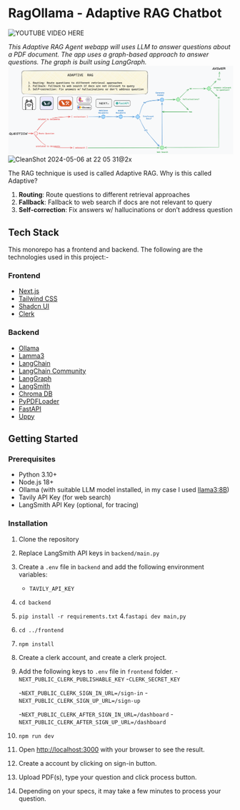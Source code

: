 # RagOllama - Adaptive RAG Chatbot
![YOUTUBE VIDEO HERE]()

_This Adaptive RAG Agent webapp will uses LLM to answer questions about a PDF document. The app uses a graph-based approach to answer questions. The graph is built using LangGraph._
![Rag Ollama Architecture](https://github.com/CantBeSubh/rag-ollama/blob/main/Rag%20Ollama.png?raw=true)
![CleanShot 2024-05-06 at 22 05 31@2x](https://github.com/CantBeSubh/rag-ollama/assets/83113185/bb5af511-5183-4dde-ac97-cbb43fef421d)

The RAG technique is used is called Adaptive RAG. Why is this called Adaptive?
1. **Routing**: Route questions to different retrieval approaches
2. **Fallback**:  Fallback to web search if docs are not relevant to query
3. **Self-correction**: Fix answers w/ hallucinations or don’t address question

## Tech Stack
This monorepo has a frontend and backend. The following are the technologies used in this project:-

### Frontend
- [Next.js](https://nextjs.org/)
- [Tailwind CSS](https://tailwindcss.com/)
- [Shadcn UI](https://www.shadcn.com/ui)
- [Clerk](https://clerk.dev/)

### Backend
- [Ollama](https://github.com/facebookresearch/llama)
- [Lamma3](https://github.com/facebookresearch/llama/tree/main/llama3)
- [LangChain](https://github.com/hwchase17/langchain)
- [LangChain Community](https://github.com/hwchase17/langchain/tree/main/community)
- [LangGraph](https://github.com/hwchase17/langchain/tree/main/community/langgraph)
- [LangSmith](https://github.com/hwchase17/langchain/tree/main/community/langsmith)
- [Chroma DB](https://www.trychroma.com/)
- [PyPDFLoader](https://github.com/pypdf/PyPDF2)
- [FastAPI](https://fastapi.tiangolo.com/)
- [Uppy](https://uppy.io/)

## Getting Started
### Prerequisites
- Python 3.10+
- Node.js 18+
- Ollama (with suitable LLM model installed, in my case I used [llama3:8B](https://github.com/facebookresearch/llama/tree/main/llama3))
- Tavily API Key (for web search)
- LangSmith API Key (optional, for tracing)

### Installation

1. Clone the repository
2. Replace LangSmith API keys in `backend/main.py`
3. Create a `.env` file in `backend` and add the following environment variables:
    - `TAVILY_API_KEY`
4. `cd backend`
5. `pip install -r requirements.txt`
4.`fastapi dev main,py`
1. `cd ../frontend`
2. `npm install`
3. Create a clerk account, and create a clerk project.
4. Add the following keys to `.env` file in `frontend` folder.
    -`NEXT_PUBLIC_CLERK_PUBLISHABLE_KEY`
    -`CLERK_SECRET_KEY`

    -`NEXT_PUBLIC_CLERK_SIGN_IN_URL=/sign-in`
    -`NEXT_PUBLIC_CLERK_SIGN_UP_URL=/sign-up`

    -`NEXT_PUBLIC_CLERK_AFTER_SIGN_IN_URL=/dashboard`
    -`NEXT_PUBLIC_CLERK_AFTER_SIGN_UP_URL=/dashboard`
5. `npm run dev`
6. Open [http://localhost:3000](http://localhost:3000) with your browser to see the result.
7. Create a account by clicking on sign-in button.
8. Upload PDF(s), type your question and click process button.
9. Depending on your specs, it may take a few minutes to process your question.

